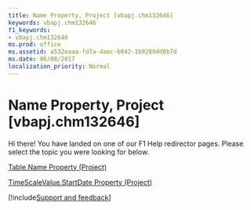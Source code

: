 ```yaml
---
title: Name Property, Project [vbapj.chm132646]
keywords: vbapj.chm132646
f1_keywords:
- vbapj.chm132646
ms.prod: office
ms.assetid: a532eaaa-fd7a-4aec-b042-1b9289dd8b7d
ms.date: 06/08/2017
localization_priority: Normal
---
```



# Name Property, Project [vbapj.chm132646]

Hi there! You have landed on one of our F1 Help redirector pages. Please select the topic you were looking for below.

[Table.Name Property (Project)](https://msdn.microsoft.com/library/d4b65bdb-9129-1025-f89b-370a68b166eb%28Office.15%29.aspx)

[TimeScaleValue.StartDate Property (Project)](https://msdn.microsoft.com/library/fdd70c48-7f07-f4dc-db93-ad46fb30a2bb%28Office.15%29.aspx)

[!include[Support and feedback](~/includes/feedback-boilerplate.md)]